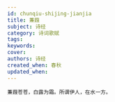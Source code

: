 ```yaml
---
id: chunqiu-shijing-jianjia
title: 蒹葭
subject: 诗经
category: 诗词歌赋
tags: 
keywords: 
cover: 
authors: 诗经
created_when: 春秋
updated_when: 
---
```


```
蒹葭苍苍，白露为霜。所谓伊人，在水一方。
```
